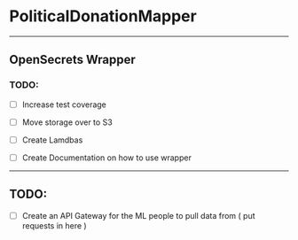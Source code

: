 # PoliticalDonationMapper

<hr>

## OpenSecrets Wrapper

### TODO:

- [ ] Increase test coverage  
- [ ] Move storage over to S3
- [ ] Create Lamdbas
- [ ] Create Documentation on how to use wrapper


<hr>

## TODO:

- [ ] Create an API Gateway for the ML people to pull data from ( put requests in here )
